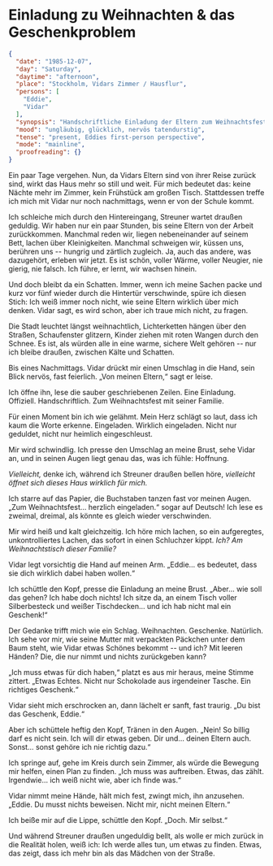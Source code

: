 # Einladung zu Weihnachten & das Geschenkproblem

```json
{
  "date": "1985-12-07",
  "day": "Saturday",
  "daytime": "afternoon",
  "place": "Stockholm, Vidars Zimmer / Hausflur",
  "persons": [
    "Eddie",
    "Vidar"
  ],
  "synopsis": "Handschriftliche Einladung der Eltern zum Weihnachtsfest; Eddie ringt mit dem Wunsch, echte Geschenke zu finden.",
  "mood": "ungläubig, glücklich, nervös tatendurstig",
  "tense": "present, Eddies first-person perspective",
  "mode": "mainline",
  "proofreading": {}
}
```

Ein paar Tage vergehen. Nun, da Vidars Eltern sind von ihrer Reise zurück sind,
wirkt das Haus mehr so still und weit. Für mich bedeutet das: keine Nächte mehr
im Zimmer, kein Frühstück am großen Tisch. Stattdessen treffe ich mich mit Vidar
nur noch nachmittags, wenn er von der Schule kommt.

Ich schleiche mich durch den Hintereingang, Streuner wartet draußen geduldig.
Wir haben nur ein paar Stunden, bis seine Eltern von der Arbeit zurückkommen.
Manchmal reden wir, liegen nebeneinander auf seinem Bett, lachen über
Kleinigkeiten. Manchmal schweigen wir, küssen uns, berühren uns -- hungrig und
zärtlich zugleich. Ja, auch das andere, was dazugehört, erleben wir jetzt. Es
ist schön, voller Wärme, voller Neugier, nie gierig, nie falsch. Ich führe, er
lernt, wir wachsen hinein.

Und doch bleibt da ein Schatten. Immer, wenn ich meine Sachen packe und kurz vor
fünf wieder durch die Hintertür verschwinde, spüre ich diesen Stich: Ich weiß
immer noch nicht, wie seine Eltern wirklich über mich denken. Vidar sagt, es
wird schon, aber ich traue mich nicht, zu fragen.

Die Stadt leuchtet längst weihnachtlich, Lichterketten hängen über den Straßen,
Schaufenster glitzern, Kinder ziehen mit roten Wangen durch den Schnee. Es ist,
als würden alle in eine warme, sichere Welt gehören -- nur ich bleibe draußen,
zwischen Kälte und Schatten.

Bis eines Nachmittags. Vidar drückt mir einen Umschlag in die Hand, sein Blick
nervös, fast feierlich. „Von meinen Eltern,“ sagt er leise.

Ich öffne ihn, lese die sauber geschriebenen Zeilen. Eine Einladung. Offiziell.
Handschriftlich. Zum Weihnachtsfest mit seiner Familie.

Für einen Moment bin ich wie gelähmt. Mein Herz schlägt so laut, dass ich kaum
die Worte erkenne. Eingeladen. Wirklich eingeladen. Nicht nur geduldet, nicht
nur heimlich eingeschleust.

Mir wird schwindlig. Ich presse den Umschlag an meine Brust, sehe Vidar an, und
in seinen Augen liegt genau das, was ich fühle: Hoffnung.

*Vielleicht,* denke ich, während ich Streuner draußen bellen höre, *vielleicht
öffnet sich dieses Haus wirklich für mich.*

Ich starre auf das Papier, die Buchstaben tanzen fast vor meinen Augen. „Zum
Weihnachtsfest… herzlich eingeladen.“ sogar auf Deutsch! Ich lese es zweimal,
dreimal, als könnte es gleich wieder verschwinden.

Mir wird heiß und kalt gleichzeitig. Ich höre mich lachen, so ein aufgeregtes,
unkontrolliertes Lachen, das sofort in einen Schluchzer kippt. *Ich? Am
Weihnachtstisch dieser Familie?*

Vidar legt vorsichtig die Hand auf meinen Arm. „Eddie… es bedeutet, dass sie
dich wirklich dabei haben wollen.“

Ich schüttle den Kopf, presse die Einladung an meine Brust. „Aber… wie soll das
gehen? Ich habe doch nichts! Ich sitze da, an einem Tisch voller Silberbesteck
und weißer Tischdecken… und ich hab nicht mal ein Geschenk!“

Der Gedanke trifft mich wie ein Schlag. Weihnachten. Geschenke. Natürlich. Ich
sehe vor mir, wie seine Mutter mit verpackten Päckchen unter dem Baum steht, wie
Vidar etwas Schönes bekommt -- und ich? Mit leeren Händen? Die, die nur nimmt
und nichts zurückgeben kann?

„Ich muss etwas für dich haben,“ platzt es aus mir heraus, meine Stimme zittert.
„Etwas Echtes. Nicht nur Schokolade aus irgendeiner Tasche. Ein richtiges
Geschenk.“

Vidar sieht mich erschrocken an, dann lächelt er sanft, fast traurig. „Du bist
das Geschenk, Eddie.“

Aber ich schüttele heftig den Kopf, Tränen in den Augen. „Nein! So billig darf
es nicht sein. Ich will dir etwas geben. Dir und… deinen Eltern auch. Sonst…
sonst gehöre ich nie richtig dazu.“

Ich springe auf, gehe im Kreis durch sein Zimmer, als würde die Bewegung mir
helfen, einen Plan zu finden. „Ich muss was auftreiben. Etwas, das zählt.
Irgendwie… ich weiß nicht wie, aber ich finde was.“

Vidar nimmt meine Hände, hält mich fest, zwingt mich, ihn anzusehen. „Eddie. Du
musst nichts beweisen. Nicht mir, nicht meinen Eltern.“

Ich beiße mir auf die Lippe, schüttle den Kopf. „Doch. Mir selbst.“

Und während Streuner draußen ungeduldig bellt, als wolle er mich zurück in die
Realität holen, weiß ich: Ich werde alles tun, um etwas zu finden. Etwas, das
zeigt, dass ich mehr bin als das Mädchen von der Straße.
